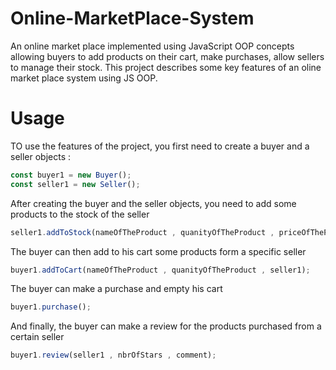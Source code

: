 # Online-MarketPlace-System
An online market place implemented using JavaScript OOP concepts allowing buyers to add products on their cart, make purchases, allow sellers to manage their stock.
This project describes some key features of an oline market place system using JS OOP.

# Usage

TO use the features of the project, you first need to create a buyer and a seller objects :

```javascript
const buyer1 = new Buyer();
const seller1 = new Seller();
```
After creating the buyer and the seller objects, you need to add some products to the stock of the seller

```javascript
seller1.addToStock(nameOfTheProduct , quanityOfTheProduct , priceOfTheProduct);
```

The buyer can then add to his cart some products form a specific seller

```javascript
buyer1.addToCart(nameOfTheProduct , quanityOfTheProduct , seller1);
```

The buyer can make a purchase and empty his cart

```javascript
buyer1.purchase();
```

And finally, the buyer can make a review for the products purchased from a certain seller

```javascript
buyer1.review(seller1 , nbrOfStars , comment);


